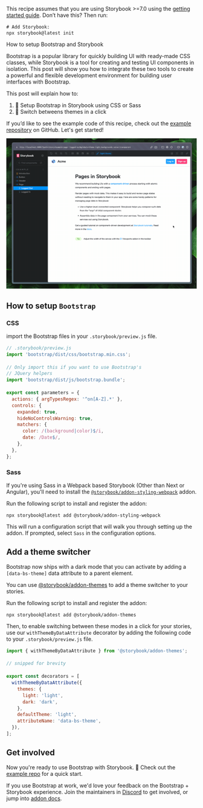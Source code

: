 <div class="aside aside__no-top">

This recipe assumes that you are using Storybook >=7.0 using the [getting started guide](/docs/react/get-started/install). Don’t have this? Then run:

```shell
# Add Storybook:
npx storybook@latest init
```

</div>

<RecipeHeader>

How to setup Bootstrap and Storybook

</RecipeHeader>

Bootstrap is a popular library for quickly building UI with ready-made CSS classes, while Storybook is a tool for creating and testing UI components in isolation. This post will show you how to integrate these two tools to create a powerful and flexible development environment for building user interfaces with Bootstrap.

This post will explain how to:

1. 🔌 Setup Bootstrap in Storybook using CSS or Sass
2. 🎨 Switch betweens themes in a click

If you’d like to see the example code of this recipe, check out the [example repository](https://github.com/Integrayshaun/bootstrap-storybook-example) on GitHub. Let's get started!

![Completed styled-components example with theme switcher](https://raw.githubusercontent.com/Integrayshaun/bootstrap-storybook-example/main/.storybook/demo-recording.gif)

## How to setup `Bootstrap`

### CSS

import the Bootstrap files in your `.storybook/preview.js` file.

```js
// .storybook/preview.js
import 'bootstrap/dist/css/bootstrap.min.css';

// Only import this if you want to use Bootstrap's
// JQuery helpers
import 'bootstrap/dist/js/bootstrap.bundle';

export const parameters = {
  actions: { argTypesRegex: '^on[A-Z].*' },
  controls: {
    expanded: true,
    hideNoControlsWarning: true,
    matchers: {
      color: /(background|color)$/i,
      date: /Date$/,
    },
  },
};
```

### Sass

If you're using Sass in a Webpack based Storybook (Other than Next or Angular), you'll need to install the [`@storybook/addon-styling-webpack`](https://storybook.js.org/addons/@storybook/addon-styling-webpack) addon.

Run the following script to install and register the addon:

```shell
npx storybook@latest add @storybook/addon-styling-webpack
```

This will run a configuration script that will walk you through setting up the addon. If prompted, select `Sass` in the configuration options.

## Add a theme switcher

Bootstrap now ships with a dark mode that you can activate by adding a `[data-bs-theme]` data attribute to a parent element.

You can use [@storybook/addon-themes](https://storybook.js.org/addons/@storybook/addon-themes/) to add a theme switcher to your stories.

Run the following script to install and register the addon:

```shell
npx storybook@latest add @storybook/addon-themes
```

Then, to enable switching between these modes in a click for your stories, use our `withThemeByDataAttribute` decorator by adding the following code to your `.storybook/preview.js` file.

```js
import { withThemeByDataAttribute } from '@storybook/addon-themes';

// snipped for brevity

export const decorators = [
  withThemeByDataAttribute({
    themes: {
      light: 'light',
      dark: 'dark',
    },
    defaultTheme: 'light',
    attributeName: 'data-bs-theme',
  }),
];
```

## Get involved

Now you're ready to use Bootstrap with Storybook. 🎉 Check out the [example repo](https://github.com/Integrayshaun/bootstrap-storybook-example) for a quick start.

If you use Bootstrap at work, we'd love your feedback on the Bootstrap + Storybook experience. Join the maintainers in [Discord](https://discord.gg/storybook) to get involved, or jump into [addon docs](/docs/react/addons/introduction).
